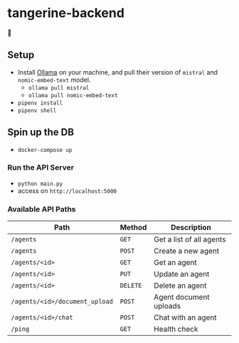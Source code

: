# tangerine-backend
🍊

## Setup
* Install [Ollama](https://ollama.com/) on your machine, and pull their version of `mistral` and `nomic-embed-text` model.
  *  `ollama pull mistral`
  *  `ollama pull nomic-embed-text`
* `pipenv install`
* `pipenv shell`

## Spin up the DB
* `docker-compose up`

### Run the API Server
* `python main.py`
* access on `http://localhost:5000`


### Available API Paths
| Path                           | Method   | Description              |
| ------------------------------ | -------- | ------------------------ |
| `/agents`                      | `GET`    | Get a list of all agents |
| `/agents`                      | `POST`   | Create a new agent       |
| `/agents/<id>`                 | `GET`    | Get an agent             |
| `/agents/<id>`                 | `PUT`    | Update an agent          |
| `/agents/<id>`                 | `DELETE` | Delete an agent          |
| `/agents/<id>/document_upload` | `POST`   | Agent document uploads   |
| `/agents/<id>/chat`            | `POST`    | Chat with an agent       |
| `/ping`                        | `GET`    | Health check             |

